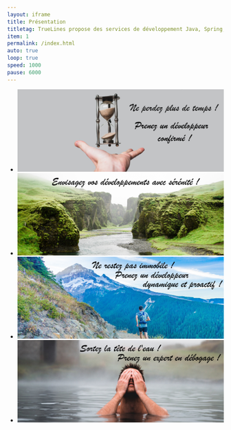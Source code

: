 ```yaml
---
layout: iframe
title: Présentation
titletag: TrueLines propose des services de développement Java, Spring, Eclipse RCP et de formation Git
item: 1
permalink: /index.html
auto: true
loop: true
speed: 1000
pause: 6000
---
```


* ![Prenez un developpeur confirmé](/assets/images/slideshow/time_1000x400.jpg)
* ![Envisagez vos développements logiciel avec sérénité](/assets/images/slideshow/river-calm_2000x800.jpg)
* ![Prenez un développeur dynamique et proactif](/assets/images/slideshow/jogging_2000x800.jpg)
* ![Prenez un expert en débogage](/assets/images/slideshow/man-in-water_2000x800.jpg)

